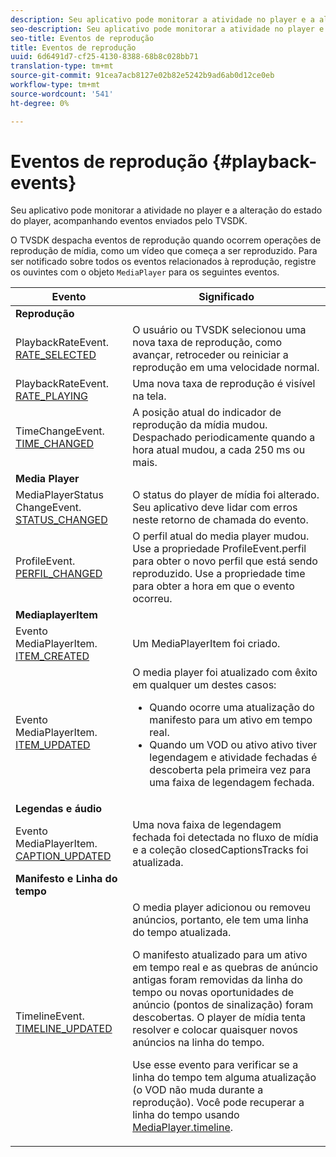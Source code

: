```yaml
---
description: Seu aplicativo pode monitorar a atividade no player e a alteração do estado do player, acompanhando eventos enviados pelo TVSDK.
seo-description: Seu aplicativo pode monitorar a atividade no player e a alteração do estado do player, acompanhando eventos enviados pelo TVSDK.
seo-title: Eventos de reprodução
title: Eventos de reprodução
uuid: 6d6491d7-cf25-4130-8388-68b8c028bb71
translation-type: tm+mt
source-git-commit: 91cea7acb8127e02b82e5242b9ad6ab0d12ce0eb
workflow-type: tm+mt
source-wordcount: '541'
ht-degree: 0%

---
```



# Eventos de reprodução {#playback-events}

Seu aplicativo pode monitorar a atividade no player e a alteração do estado do player, acompanhando eventos enviados pelo TVSDK.

O TVSDK despacha eventos de reprodução quando ocorrem operações de reprodução de mídia, como um vídeo que começa a ser reproduzido. Para ser notificado sobre todos os eventos relacionados à reprodução, registre os ouvintes com o objeto `MediaPlayer` para os seguintes eventos.

<table frame="all" colsep="1" rowsep="1" id="table_922EEA3DE0BD47BA982E11F890CA0A6B"> 
 <thead> 
  <tr rowsep="1"> 
   <th colname="1" class="entry"> Evento </th> 
   <th colname="2" class="entry"> Significado </th> 
  </tr> 
 </thead>
 <tbody> 
  <tr rowsep="1"> 
   <td colname="1"><b>Reprodução</b> </td> 
   <td colname="2"> </td>
  </tr> 
  <tr rowsep="1"> 
   <td colname="1">PlaybackRateEvent.<a href="https://help.adobe.com/en_US/primetime/api/psdk/asdoc-dhls_1.4/com/adobe/mediacore/events/PlaybackRateEvent.html#RATE_SELECTED" format="html" scope="external"> RATE_SELECTED</a> </td> 
   <td colname="2"> O usuário ou TVSDK selecionou uma nova taxa de reprodução, como avançar, retroceder ou reiniciar a reprodução em uma velocidade normal. </td> 
  </tr> 
  <tr rowsep="1"> 
   <td colname="1">PlaybackRateEvent.<a href="https://help.adobe.com/en_US/primetime/api/psdk/asdoc-dhls_1.4/com/adobe/mediacore/events/PlaybackRateEvent.html#RATE_PLAYING" format="html" scope="external"> RATE_PLAYING</a> </td> 
   <td colname="2"> Uma nova taxa de reprodução é visível na tela. </td> 
  </tr> 
  <tr rowsep="1"> 
   <td colname="1"> TimeChangeEvent.<a href="https://help.adobe.com/en_US/primetime/api/psdk/asdoc-dhls_1.4/com/adobe/mediacore/events/TimeChangeEvent.html#TIME_CHANGED" format="html" scope="external"> TIME_CHANGED</a> </td> 
   <td colname="2"> A posição atual do indicador de reprodução da mídia mudou. Despachado periodicamente quando a hora atual mudou, a cada 250 ms ou mais. </td> 
  </tr> 
  <tr rowsep="1"> 
   <td colname="1"><b>Media Player</b> </td> 
   <td colname="2"> </td>
  </tr> 
  <tr rowsep="1"> 
   <td colname="1">MediaPlayerStatus ChangeEvent.<a href="https://help.adobe.com/en_US/primetime/api/psdk/asdoc-dhls_1.4/com/adobe/mediacore/events/MediaPlayerStatusChangeEvent.html#STATUS_CHANGED" format="html" scope="external"> STATUS_CHANGED</a> </td> 
   <td colname="2"> O status do player de mídia foi alterado. Seu aplicativo deve lidar com erros neste retorno de chamada do evento. </td> 
  </tr> 
  <tr rowsep="1"> 
   <td colname="1">ProfileEvent.<a href="https://help.adobe.com/en_US/primetime/api/psdk/asdoc-dhls_1.4/com/adobe/mediacore/events/ProfileEvent.html#PROFILE_CHANGED" format="html" scope="external"> PERFIL_CHANGED</a> </td> 
   <td colname="2">O perfil atual do media player mudou. Use a propriedade <span class="codeph"> ProfileEvent.perfil</span> para obter o novo perfil que está sendo reproduzido. Use a propriedade <span class="codeph"> time</span> para obter a hora em que o evento ocorreu. </td> 
  </tr> 
  <tr rowsep="1"> 
   <td colname="1"><b>MediaplayerItem</b> </td> 
   <td colname="2"> </td>
  </tr> 
  <tr rowsep="1"> 
   <td colname="1">Evento MediaPlayerItem.<a href="https://help.adobe.com/en_US/primetime/api/psdk/asdoc-dhls_1.4/com/adobe/mediacore/events/MediaPlayerItemEvent.html#ITEM_CREATED" format="html" scope="external"> ITEM_CREATED</a> </td> 
   <td colname="2">Um <span class="codeph"> MediaPlayerItem</span> foi criado. </td> 
  </tr> 
  <tr rowsep="1"> 
   <td colname="1">Evento MediaPlayerItem.<a href="https://help.adobe.com/en_US/primetime/api/psdk/asdoc-dhls_1.4/com/adobe/mediacore/events/MediaPlayerItemEvent.html#ITEM_UPDATED" format="html" scope="external"> ITEM_UPDATED</a> </td> 
   <td colname="2">O media player foi atualizado com êxito em qualquer um destes casos: 
    <ul id="ul_E4D1A1D468544C3B9F8046E9B68A956D"> 
     <li id="li_35A2A417BF924E039D9CB36CFBCDFEB6">Quando ocorre uma atualização do manifesto para um ativo em tempo real. </li> 
     <li id="li_E7AB380C212B4011B07C3B313282681C">Quando um VOD ou ativo ativo tiver legendagem e atividade fechadas é descoberta pela primeira vez para uma faixa de legendagem fechada. </li> 
    </ul> </td> 
  </tr> 
  <tr rowsep="1"> 
   <td colname="1"><b>Legendas e áudio</b> </td> 
   <td colname="2"> </td>
  </tr> 
  <tr rowsep="1"> 
   <td colname="1"> Evento MediaPlayerItem.<a href="https://help.adobe.com/en_US/primetime/api/psdk/asdoc-dhls_1.4/com/adobe/mediacore/events/MediaPlayerItemEvent.html#CAPTION_UPDATED" format="html" scope="external"> CAPTION_UPDATED</a> </td> 
   <td colname="2">Uma nova faixa de legendagem fechada foi detectada no fluxo de mídia e a coleção <span class="codeph"> closedCaptionsTracks</span> foi atualizada. </td> 
  </tr> 
  <tr rowsep="1"> 
   <td colname="1"><b>Manifesto e Linha do tempo</b> </td> 
   <td colname="2"> </td>
  </tr> 
  <tr rowsep="0"> 
   <td colname="1">TimelineEvent.<a href="https://help.adobe.com/en_US/primetime/api/psdk/asdoc-dhls_1.4/com/adobe/mediacore/events/TimelineEvent.html#TIMELINE_UPDATED" format="html" scope="external"> TIMELINE_UPDATED</a> </td> 
   <td colname="2">O media player adicionou ou removeu anúncios, portanto, ele tem uma linha do tempo atualizada. <p>O manifesto atualizado para um ativo em tempo real e as quebras de anúncio antigas foram removidas da linha do tempo ou novas oportunidades de anúncio (pontos de sinalização) foram descobertas. O player de mídia tenta resolver e colocar quaisquer novos anúncios na linha do tempo. </p> <p> Use esse evento para verificar se a linha do tempo tem alguma atualização (o VOD não muda durante a reprodução). Você pode recuperar a linha do tempo usando <a href="https://help.adobe.com/en_US/primetime/api/psdk/asdoc-dhls_1.4/com/adobe/mediacore/MediaPlayer.html#timeline" format="html" scope="external"> MediaPlayer.timeline</a>. </p> </td> 
  </tr> 
 </tbody> 
</table>

